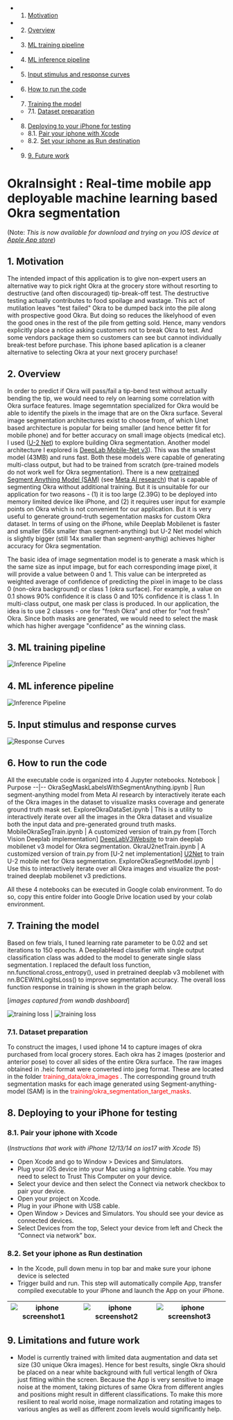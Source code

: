 <!-- vscode-markdown-toc -->
* 1. [Motivation](#Motivation)
* 2. [Overview](#Overview)
* 3. [ML training pipeline](#MLtrainingpipeline)
* 4. [ML inference pipeline](#MLinferencepipeline)
* 5. [Input stimulus and response curves](#Inputstimulusandresponsecurves)
* 6. [How to run the code](#Howtorunthecode)
* 7. [Training the model](#Trainingthemodel)
	* 7.1. [Dataset preparation](#Datasetpreparation)
* 8. [Deploying to your iPhone for testing](#DeployingtoyouriPhonefortesting)
	* 8.1. [Pair your iphone with Xcode](#PairyouriphonewithXcode)
	* 8.2. [Set your iphone as Run destination](#SetyouriphoneasRundestination)
* 9. [9. Future work](#Futurework)

<!-- vscode-markdown-toc-config
	numbering=true
	autoSave=true
	/vscode-markdown-toc-config -->
<!-- /vscode-markdown-toc -->

# OkraInsight : Real-time mobile app deployable machine learning based Okra segmentation

(Note: <I>This is now available for download and trying on you IOS device at [<u>Apple App store</u>][iosApp]</I>)

##  1. <a name='Motivation'></a>Motivation
The intended impact of this application is to give non-expert users an alternative way to pick right Okra at the grocery store without resorting to destructive (and often discouraged) tip-break-off test. The destructive testing actually contributes to food spoilage and wastage. This act of mutilation leaves "test failed" Okra to be dumped back into the pile along with prospective good Okra. But doing so reduces the likelyhood of even the good ones in the rest of the pile from getting sold. Hence, many vendors explicitly place a notice asking customers not to break Okra to test. And some vendors package them so customers can see but cannot individually break-test before purchase. This iphone based aplication is a cleaner alternative to selecting Okra at your next grocery purchase!

##  2. <a name='Overview'></a>Overview
In order to predict if Okra will pass/fail a tip-bend test without actually bending the tip, we would need to rely on learning some correlation with Okra surface features. Image segemntation specialized for Okra would be able to identify the pixels in the image that are on the Okra surface. Several image segmentation architectures exist to choose from, of which Unet based architecture is popular for being smaller (and hence better fit for mobile phone) and for better accuracy on small image objects (medical etc). I used ([<u>U-2 Net</u>][U2Net]) to explore building Okra segmentation. Another model architecture I explored is [<u>DeepLab Mobile-Net v3</u>][DeepLabV3Website]). This was the smallest model (43MB) and runs fast. Both these models were capable of generating multi-class output, but had to be trained from scratch (pre-trained models do not work well for Okra segmentation). There is a new [<u>pretrained Segment Anything Model (SAM)</u>][SAMGithub] (see [<u>Meta AI research</u>][SAMWebsite]) that is capable of segmenting Okra without additional training. But it is unsuitable for our application for two reasons - (1) it is too large (2.39G) to be deployed into memory limited device like iPhone, and (2) it requires user input for example points on Okra which is not convenient for our application. But it is very useful to generate ground-truth segementation masks for custom Okra dataset. In terms of  using on the iPhone, while Deeplab Mobilenet is faster and smaller (56x smaller than segment-anything) but U-2 Net model which is slightly bigger (still 14x smaller than segment-anythig) achieves higher accuracy for Okra segmentation. 
 

The basic idea of image segmentation model is to generate a mask which is the same size as input impage, but for each corresponding image pixel, it will provide a value between 0 and 1. This value can be interpreted as weighted average of confidence of predicting the pixel in image to be class 0 (non-okra background) or class 1 (okra surface). For example, a value on 0.1 shows 90% confidence it is class 0 and 10% confidence it is class 1. In multi-class output, one mask per class is produced. In our application, the idea is to use 2 classes - one for "fresh Okra" and other for "not fresh" Okra. Since both masks are generated, we would need to select the mask which has higher avergage "confidence" as the winning class. 


##  3. <a name='MLtrainingpipeline'></a>ML training pipeline 
![ Inference Pipeline ](./__artifacts/colab_training_pipeline.png)

##  4. <a name='MLinferencepipeline'></a>ML inference pipeline 
![ Inference Pipeline ](./__artifacts/ios_inference_pipeline.png)

##  5. <a name='Inputstimulusandresponsecurves'></a>Input stimulus and response curves
![ Response Curves ](./__artifacts/model_input_response.png)

##  6. <a name='Howtorunthecode'></a>How to run the code
All the executable code is organized into 4 Jupyter notebooks. 
Notebook | Purpose
--|--
OkraSegMaskLabelsWithSegmentAnything.ipynb | Run segment-anything model from Meta AI research by interactively iterate each of the Okra images in the dataset to visualize masks coverage and generate ground truth mask set. 
ExploreOkraDataSet.ipynb | This is a utility to interactively iterate over all the images in the Okra dataset and visualize both the input data and pre-generated ground truth masks.
MobileOkraSegTrain.ipynb | A customized version of train.py from [Torch Vision Deeplab implementation] [DeepLabV3Website] to train deeplab mobilenet v3 model for Okra segmentation. 
OkraU2netTrain.ipynb | A customized version of train.py from [U-2 net implementation] [U2Net] to train U-2 mobile net for Okra segmentation.
ExploreOkraSegnetModel.ipynb | Use this to interactively iterate over all Okra images and visualize the post-trained deeplab mobilenet v3 predictions.


All these 4 notebooks can be executed in Google colab environment. To do so, copy this entire folder into Google Drive location used by your colab environment. 

##  7. <a name='Trainingthemodel'></a>Training the model
Based on few trials, I tuned learning rate parameter to be 0.02 and set iterations to 150 epochs. A DeeplabHead classifier with single output classification class was added to the model to generate single slass segmentation. I replaced the default loss function, nn.functional.cross_entropy(), used in pretrained deeplab v3 mobilenet with nn.BCEWithLogitsLoss() to improve segmentation accuracy. The overall loss function response in training is shown in the graph below.  

[<i>images captured from wandb dashboard</i>]

![training loss ](./__artifacts/training_loss_function.png) | ![training loss ](./__artifacts/gpu_usage.png)

###  7.1. <a name='Datasetpreparation'></a>Dataset preparation

To construct the images, I used iphone 14 to capture images of okra purchased from local grocery stores. Each okra has 2 images (posterior and anterior pose) to cover all sides of the entire Okra surface. The raw images obtained in .heic format were converted into jpeg format. These are located in the folder <span style="color:red"> training_data/okra_images </span>. The corresponding ground truth segmentation masks for each image generated using Segment-anything-model (SAM) is in the <span style="color:red">training/okra_segmentation_target_masks</span>.

##  8. <a name='DeployingtoyouriPhonefortesting'></a>Deploying to your iPhone for testing

###  8.1. <a name='PairyouriphonewithXcode'></a>Pair your iphone with Xcode 
(_Instructions that work with iPhone 12/13/14 on ios17 with Xcode 15_)
- Open Xcode and go to Window > Devices and Simulators.
- Plug your iOS device into your Mac using a lightning cable. You may need to select to Trust This Computer on your device.
- Select your device and then select the Connect via network checkbox to pair your device.
- Open your project on Xcode.
- Plug in your iPhone with USB cable.
- Open Window > Devices and Simulators. You should see your device as connected devices.
- Select Devices from the top, Select your device from left and Check the “Connect via network” box.

###  8.2. <a name='SetyouriphoneasRundestination'></a>Set your iphone as Run destination
- In the Xcode, pull down menu in top bar and make sure your iphone device is selected
- Trigger build and run. This step will automatically compile App, transfer compiled executable to your iPhone and launch the App on your iPhone.

![iphone screenshot1 ](./__artifacts/iphone_screenshot_setup.png) | ![iphone screenshot2 ](./__artifacts/iphone_screenshot_badokra.png) | ![iphone screenshot3 ](./__artifacts/iphone_screenshot_goodokra.png)
--|--|--

##  9. <a name='Limitationa and futurework'></a>Limitations and future work
- Model is currently trained with limited data augmentation and data set size (30 unique Okra images). Hence for best results, single Okra should be placed on a near white background with full vertical length of Okra just fitting within the screen. Because the App is very sensitive to image noise at the moment, taking pictures of same Okra from different angles and positions might result in different classifications. To make this more resilient to real world noise, image normalization and rotating images to various angles as well as different zoom levels would significantly help.


[DeepLabV3Website]: <https://github.com/pytorch/vision/tree/main/references/segmentation> "example text"
[SAMGithub]: <https://github.com/facebookresearch/segment-anything>
[SAMWebsite]: <https://ai.meta.com/research/publications/segment-anything/>
[LabelmeWebsite]: <http://labelme.csail.mit.edu/guidelines.html>
[PytorchUnet]: <https://github.com/milesial/Pytorch-UNet/tree/master>
[DeeplabOnIOS]: <https://pytorch.org/tutorials/beginner/deeplabv3_on_ios.html>
[U2Net]: <https://github.com/xuebinqin/U-2-Net>
[iosApp]: <https://apps.apple.com/us/app/okrainsight/id6473683764>
